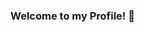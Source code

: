 ### Welcome to my Profile! 👋

<!--
**Veilios/Veilios** is a ✨ _special_ ✨ repository because its `README.md` (this file) appears on your GitHub profile.

Here are some ideas to get you started:

- 🔭 I’m currently working on ... Finishing Labs course in Lambda School
- 🌱 I’m currently learning ... Three.js
- 👯 I’m looking to collaborate on ... Three.js
- 📫 How to reach me: ... alanpaulphotos@gmail.com
- 😄 Pronouns: ... He/Him
- ⚡ Fun fact: ... I regularly play roblox with my daughter (I'm way better at most games than her, but don't ask her that)
-->
